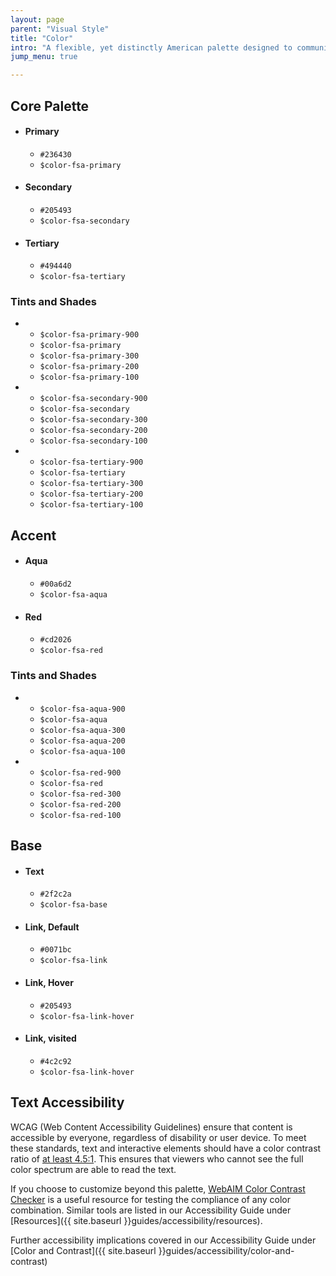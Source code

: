 ```yaml
---
layout: page
parent: "Visual Style"
title: "Color"
intro: "A flexible, yet distinctly American palette designed to communicate warmth and trustworthiness while meeting the highest standards of 508 color contrast requirements."
jump_menu: true

---
```



## Core Palette

<ul class="docs__attr-list">
  <li class="docs__attr-list__item">
    <h4 class="docs__sub_style">Primary</h4>
    <div class="docs__attr-list__swatch color-fsa-primary"></div>
    <ul class="docs__attr-list__attr">
      <li class="docs__attr-list__attr-item"><code>#236430</code></li>
      <li class="docs__attr-list__attr-item"><code>$color-fsa-primary</code></li>
    </ul>
  </li>
  <li class="docs__attr-list__item">
    <h4 class="docs__sub_style">Secondary</h4>
    <div class="docs__attr-list__swatch color-fsa-secondary"></div>
    <ul class="docs__attr-list__attr">
      <li class="docs__attr-list__attr-item"><code>#205493</code></li>
      <li class="docs__attr-list__attr-item"><code>$color-fsa-secondary</code></li>
    </ul>
  </li>
  <li class="docs__attr-list__item">
    <h4 class="docs__sub_style">Tertiary</h4>
    <div class="docs__attr-list__swatch color-fsa-tertiary"></div>
    <ul class="docs__attr-list__attr">
      <li class="docs__attr-list__attr-item"><code>#494440</code></li>
      <li class="docs__attr-list__attr-item"><code>$color-fsa-tertiary</code></li>
    </ul>
  </li>
</ul>


### Tints and Shades

<ul class="docs__attr-list">
  <li class="docs__attr-list__item">
    <ul class="docs__swatch-list docs__swatch-list--primary">
      <li class="docs__swatch-list__item color-fsa-primary-dark"><code>$color-fsa-primary-900</code></li>
      <li class="docs__swatch-list__item docs__swatch-list__item--main color-fsa-primary"><code>$color-fsa-primary</code></li>
      <li class="docs__swatch-list__item color-fsa-primary-light"><code>$color-fsa-primary-300</code></li>
      <li class="docs__swatch-list__item color-fsa-primary-lighter"><code>$color-fsa-primary-200</code></li>
      <li class="docs__swatch-list__item color-fsa-primary-lightest"><code>$color-fsa-primary-100</code></li>
    </ul>
  </li>
  <li class="docs__attr-list__item">
    <ul class="docs__swatch-list docs__swatch-list--secondary">
      <li class="docs__swatch-list__item color-fsa-secondary-dark"><code>$color-fsa-secondary-900</code></li>
      <li class="docs__swatch-list__item docs__swatch-list__item--main color-fsa-secondary"><code>$color-fsa-secondary</code></li>
      <li class="docs__swatch-list__item color-fsa-secondary-light"><code>$color-fsa-secondary-300</code></li>
      <li class="docs__swatch-list__item color-fsa-secondary-lighter"><code>$color-fsa-secondary-200</code></li>
      <li class="docs__swatch-list__item color-fsa-secondary-lightest"><code>$color-fsa-secondary-100</code></li>
    </ul>
  </li>
  <li class="docs__attr-list__item">
    <ul class="docs__swatch-list docs__swatch-list--tertiary">
      <li class="docs__swatch-list__item color-fsa-tertiary-dark"><code>$color-fsa-tertiary-900</code></li>
      <li class="docs__swatch-list__item docs__swatch-list__item--main color-fsa-tertiary"><code>$color-fsa-tertiary</code></li>
      <li class="docs__swatch-list__item color-fsa-tertiary-light"><code>$color-fsa-tertiary-300</code></li>
      <li class="docs__swatch-list__item color-fsa-tertiary-lighter"><code>$color-fsa-tertiary-200</code></li>
      <li class="docs__swatch-list__item color-fsa-tertiary-lightest"><code>$color-fsa-tertiary-100</code></li>
    </ul>
  </li>
</ul>

## Accent

<ul class="docs__attr-list">
  <li class="docs__attr-list__item">
    <h4 class="docs__sub_style">Aqua</h4>
    <div class="docs__attr-list__swatch color-fsa-aqua"></div>
    <ul class="docs__attr-list__attr">
      <li class="docs__attr-list__attr-item"><code>#00a6d2</code></li>
      <li class="docs__attr-list__attr-item"><code>$color-fsa-aqua</code></li>
    </ul>
  </li>
  <li class="docs__attr-list__item">
    <h4 class="docs__sub_style">Red</h4>
    <div class="docs__attr-list__swatch color-fsa-red"></div>
    <ul class="docs__attr-list__attr">
      <li class="docs__attr-list__attr-item"><code>#cd2026</code></li>
      <li class="docs__attr-list__attr-item"><code>$color-fsa-red</code></li>
    </ul>
  </li>
</ul>

### Tints and Shades

<ul class="docs__attr-list">
  <li class="docs__attr-list__item">
    <ul class="docs__swatch-list docs__swatch-list--aqua">
      <li class="docs__swatch-list__item color-fsa-aqua-dark"><code>$color-fsa-aqua-900</code></li>
      <li class="docs__swatch-list__item docs__swatch-list__item--main color-fsa-aqua"><code>$color-fsa-aqua</code></li>
      <li class="docs__swatch-list__item color-fsa-aqua-light"><code>$color-fsa-aqua-300</code></li>
      <li class="docs__swatch-list__item color-fsa-aqua-lighter"><code>$color-fsa-aqua-200</code></li>
      <li class="docs__swatch-list__item color-fsa-aqua-lightest"><code>$color-fsa-aqua-100</code></li>
    </ul>
  </li>
  <li class="docs__attr-list__item">
    <ul class="docs__swatch-list docs__swatch-list--red">
      <li class="docs__swatch-list__item color-fsa-red-dark"><code>$color-fsa-red-900</code></li>
      <li class="docs__swatch-list__item docs__swatch-list__item--main color-fsa-red"><code>$color-fsa-red</code></li>
      <li class="docs__swatch-list__item color-fsa-red-light"><code>$color-fsa-red-300</code></li>
      <li class="docs__swatch-list__item color-fsa-red-lighter"><code>$color-fsa-red-200</code></li>
      <li class="docs__swatch-list__item color-fsa-red-lightest"><code>$color-fsa-red-100</code></li>
    </ul>
  </li>
</ul>


## Base

<ul class="docs__attr-list">
  <li class="docs__attr-list__item">
    <h4 class="docs__sub_style">Text</h4>
    <div class="docs__attr-list__swatch color-fsa-tertiary-dark"></div>
    <ul class="docs__attr-list__attr">
      <li class="docs__attr-list__attr-item"><code>#2f2c2a</code></li>
      <li class="docs__attr-list__attr-item"><code>$color-fsa-base</code></li>
    </ul>
  </li>
  <li class="docs__attr-list__item">
    <h4 class="docs__sub_style">Link, Default</h4>
    <div class="docs__attr-list__swatch color-fsa-link"></div>
    <ul class="docs__attr-list__attr">
      <li class="docs__attr-list__attr-item"><code>#0071bc</code></li>
      <li class="docs__attr-list__attr-item"><code>$color-fsa-link</code></li>
    </ul>
  </li>
  <li class="docs__attr-list__item">
    <h4 class="docs__sub_style">Link, Hover</h4>
    <div class="docs__attr-list__swatch color-fsa-link-hover"></div>
    <ul class="docs__attr-list__attr">
      <li class="docs__attr-list__attr-item"><code>#205493</code></li>
      <li class="docs__attr-list__attr-item"><code>$color-fsa-link-hover</code></li>
    </ul>
  </li>
  <li class="docs__attr-list__item">
    <h4 class="docs__sub_style">Link, visited</h4>
    <div class="docs__attr-list__swatch color-fsa-link-visited"></div>
    <ul class="docs__attr-list__attr">
      <li class="docs__attr-list__attr-item"><code>#4c2c92</code></li>
      <li class="docs__attr-list__attr-item"><code>$color-fsa-link-hover</code></li>
    </ul>
  </li>
</ul>


## Text Accessibility

WCAG (Web Content Accessibility Guidelines) ensure that content is accessible by everyone, regardless of disability or user device. To meet these standards, text and interactive elements should have a color contrast ratio of [at least 4.5:1](http://www.w3.org/TR/UNDERSTANDING-WCAG20/visual-audio-contrast-contrast.html). This ensures that viewers who cannot see the full color spectrum are able to read the text.

If you choose to customize beyond this palette, [WebAIM Color Contrast Checker](http://webaim.org/resources/contrastchecker/) is a useful resource for testing the compliance of any color combination. Similar tools are listed in our Accessibility Guide under [Resources]({{ site.baseurl }}guides/accessibility/resources).

Further accessibility implications covered in our Accessibility Guide under [Color and Contrast]({{ site.baseurl }}guides/accessibility/color-and-contrast)



<!-- ## Related

Is nisi ut aliquip ex ea commodo consequat. Duis aute irure dolor in reprehenderit in voluptate velit esse cillum dolore eu fugiat nulla pariatur. Excepteur sint occaecat cupidatat non proident, sunt in culpa qui officia deserunt mollit anim id est laborum. -->
